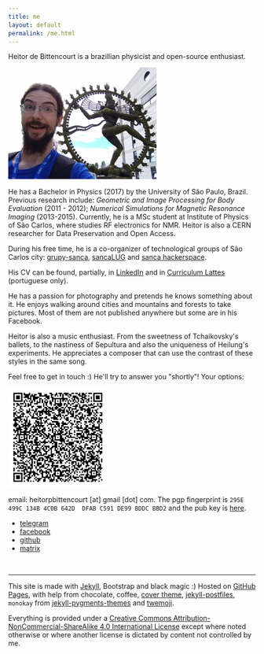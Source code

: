```yaml
---
title: me
layout: default
permalink: /me.html
---
```


Heitor de Bittencourt is a brazillian physicist and open-source enthusiast.

<img src="assets/imgs/me.jpg" class="float-right img-fluid" alt="me with Shiva :D" style="width:60%;">

He has a Bachelor in Physics (2017) by the University of São Paulo, Brazil. Previous
research include: _Geometric and Image Processing for Body Evaluation_ (2011 -
2012); _Numerical Simulations for Magnetic Resonance Imaging_ (2013-2015).
Currently, he is a MSc student at Institute of Physics of São Carlos,
where studies RF electronics for NMR. Heitor is also a CERN researcher for Data
Preservation and Open Access.

During his free time, he is a co-organizer of technological groups of São
Carlos city: [grupy-sanca](https://www.grupysanca.com.br),
[sancaLUG](https://sancalug.org) and
[sanca hackerspace](https://sancahs.grupysanca.com.br).

His CV can be found, partially, in
[LinkedIn](https://www.linkedin.com/in/heitorpb/) and in
[Curriculum Lattes](http://buscatextual.cnpq.br/buscatextual/visualizacv.do?id=K4356572E5)
(portuguese only).

He has a passion for photography and pretends he knows something about it. He
enjoys walking around cities and mountains and forests to take pictures. Most
of them are not published anywhere but some are in his Facebook.

Heitor is also a music enthusiast. From the sweetness of Tchaikovsky's ballets, to
the nastiness of Sepultura and also the uniqueness of Heilung's experiments. He
appreciates a composer that can use the contrast of these styles in the same
song.

<p class="text-center">
Feel free to get in touch :) He'll try to answer you "shortly"! Your options:
</p>


<a href="assets/imgs/qrcode.png">
<img src="assets/imgs/qrcode.png" class="float-left img-fluid" alt="my vCard" style="width:40%; margin-right:6px;">
</a>

email: heitorpbittencourt [at] gmail [dot] com. The pgp fingerprint
is `295E 499C 134B 4C0B 642D  DFAB C591 DE99 BDDC BBD2` and the
pub key is [here](heitor.public.gpg-key).

- [telegram](https://t.me/wololo666)
- [facebook](https://www.facebook.com/wololo666)
- [github](https://github.com/heitorPB/)
- [matrix](https://matrix.to/#/@heitor:matrix.org)

<br>

---

This site is made with [Jekyll](https://jekyllrb.com/), Bootstrap and black
magic :) Hosted on [GitHub Pages](https://pages.github.com/), with help from
chocolate, coffee,
[cover theme](https://getbootstrap.com/docs/4.1/examples/cover/),
[jekyll-postfiles](https://nhoizey.github.io/jekyll-postfiles/),
`monokay` from [jekyll-pygments-themes](https://github.com/jwarby/jekyll-pygments-themes/)
and [twemoji](https://github.com/twitter/twemoji).

Everything is provided under a
[Creative Commons Attribution-NonCommercial-ShareAlike 4.0 International License](https://creativecommons.org/licenses/by-nc-sa/4.0/)
except where noted otherwise or where another license is dictated by content
not controlled by me.